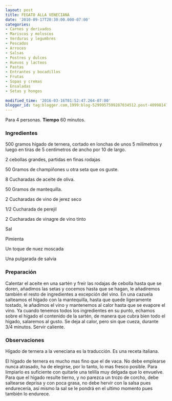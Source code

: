 ```yaml
---
layout: post
title: FEGATO ALLA VENECIANA
date: '2010-09-17T20:30:00.000-07:00'
categories:
- Carnes y derivados
- Mariscos y moluscos
- Verduras y legumbres
- Pescados
- Arroces
- Salsas
- Postres y dulces
- Huevos y lacteos
- Pastas
- Entrantes y bocadillos
- Frutas
- Sopas y cremas
- Ensaladas
- Setas y hongos
 
modified_time: '2016-03-16T01:52:47.264-07:00'
blogger_id: tag:blogger.com,1999:blog-5299957599287034512.post-409981477554680343
---
```


Para 4 personas.
<b>Tiempo</b> 60 minutos.

<h3>Ingredientes</h3>

500 gramos hígado de ternera, cortado en lonchas de unos 5 milímetros y luego en tiras de 5 centímetros de ancho por 10 de largo.

2 cebollas grandes, partidas en finas rodajas

50 Gramos de champiñones u otra seta que os guste.

8 Cucharadas de aceite de oliva.

50 Gramos de mantequilla.

2 Cucharadas de vino de jerez seco

1/2 Cucharada de perejil

2 Cucharadas de vinagre de vino tinto

Sal

Pimienta

Un toque de nuez moscada

Una pulgarada de salvia

<h3>Preparación</h3>

Calentar el aceite en una sartén y freír las rodajas de cebolla hasta que se doren, añadimos las setas y cocemos hasta que se hagan, le añadiremos también el resto de ingredientes a excepción del vino. En una cazuela salteamos el hígado con la mantequilla, hasta que quede ligeramente tostado, le añadimos el vino y mantenemos al calor hasta que se evapore el vino. Ya cuando tenemos todos los ingredientes en su punto, echamos sobre el hígado el contenido de la sartén, de manera que cubra bien todo el hígado, salaremos al gusto. Se deja al calor, pero sin que cueza, durante 3/4 minutos. Servir caliente.

<h3>Observaciones</h3>

Hígado de ternera a la veneciana es la traducción. Es una receta italiana.

El hígado de ternera es mucho mas fino que el de vaca. No debe emplearse nunca atrasado, ha de elegirse, por lo tanto, lo mas fresco posible. Para limpiarlo es suficiente con quitarle una telilla muy delgada que lo envuelve. Para que el hígado resulte tierno, y no parezca un trozo de corcho, debe saltearse deprisa y con poca grasa, no debe hervir con la salsa pues endurecería, así mismo la sal se le pondrá en el ultimo momento pues también lo endurece.

